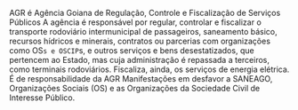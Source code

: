 AGR é Agência Goiana de Regulação, Controle e Fiscalização de Serviços Públicos
A agência é responsável por regular, controlar e fiscalizar o transporte rodoviário intermunicipal de passageiros, saneamento básico, recursos hídricos e minerais, contratos ou parcerias com organizações como OS`s e OSCIP`s, e outros serviços e bens desestatizados, que pertencem ao Estado, mas cuja administração é repassada a terceiros, como terminais rodoviários. Fiscaliza, ainda, os serviços de energia elétrica.
É de responsabilidade da AGR Manifestações em desfavor a SANEAGO, Organizações Sociais (OS) e as Organizações da Sociedade Civil de Interesse Público.